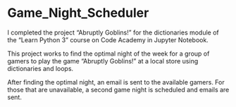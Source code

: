 # Game_Night_Scheduler
I completed the project “Abruptly Goblins!” for the dictionaries module of the “Learn Python 3” course on Code Academy in Jupyter Notebook. 

This project works to find the optimal night of the week for a group of gamers to play the game “Abruptly Goblins!” at a local store using dictionaries and loops.

After finding the optimal night, an email is sent to the available gamers. For those that are unavailable, a second game night is scheduled and emails are sent.
